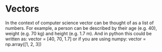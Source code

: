 # Vectors
In the context of computer science vector can be thought of as a list of numbers. 
For example, a person can be described by their age (e.g. 40), weight (e.g. 70 kg) and height (e.g. 1.7 m). And in python this could be written as:
vector = [40, 70, 1.7]
or if you are using numpy:
vector = np.array([1, 2, 3])
